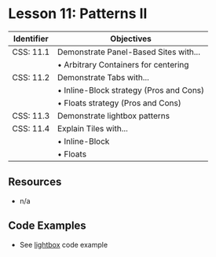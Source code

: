 # Lesson 11: Patterns II

Identifier   | Objectives
-------------|------------
CSS: 11.1    | Demonstrate Panel-Based Sites with...
             | &bull; Arbitrary Containers for centering
CSS: 11.2    | Demonstrate Tabs with...
             | &bull; Inline-Block strategy (Pros and Cons)
             | &bull; Floats strategy (Pros and Cons)
CSS: 11.3    | Demonstrate lightbox patterns
CSS: 11.4    | Explain Tiles with...
             | &bull; Inline-Block
             | &bull; Floats

## Resources
- n/a

## Code Examples

- See [lightbox](lightbox) code example
